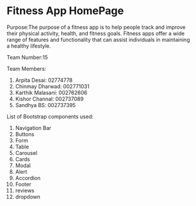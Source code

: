 # Fitness App HomePage

Purpose:The purpose of a fitness app is to help people track and improve their physical activity, health, and fitness goals. Fitness apps offer a wide range of features and functionality that can assist individuals in maintaining a healthy lifestyle.

Team Number:15

Team Members:

1. Arpita Desai: 02774778
2. Chinmay Dharwad: 002771031
3. Karthik Malasani: 002762606
4. Kishor Channal: 002737089
5. Sandhya BS: 002737395

List of Bootstrap components used:

1. Navigation Bar
2. Buttons
3. Form
4. Table
5. Carousel
6. Cards
7. Modal
8. Alert
9. Accordion
10. Footer
11. reviews
12. dropdown
